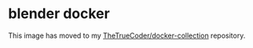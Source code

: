 # blender docker
This image has moved to my [TheTrueCoder/docker-collection](https://github.com/TheTrueCoder/docker-collection) repository.
